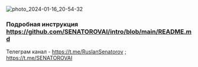 ![photo_2024-01-16_20-54-32](https://github.com/user-attachments/assets/125c5dfa-f2d0-4d38-9599-6159665ecc86)

### Подробная инструкция https://github.com/SENATOROVAI/intro/blob/main/README.md

Телеграм канал - https://t.me/RuslanSenatorov ; https://t.me/SENATOROVAI 
